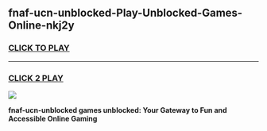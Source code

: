 
## fnaf-ucn-unblocked-Play-Unblocked-Games-Online-nkj2y
<h3>
<a href="https://premium76.site?title=fnaf-ucn-unblocked&ref=25A">CLICK TO PLAY</a></h3>
<hr>

<h3>
<a href="https://premium76.site?title=fnaf-ucn-unblocked&ref=25A">CLICK 2 PLAY</a>
  
</h3>

<a href="https://premium76.site?title=fnaf-ucn-unblocked&ref=25A"><img src="https://clearcache.store/games.png"></a>


**fnaf-ucn-unblocked games unblocked: Your Gateway to Fun and Accessible Online Gaming**
